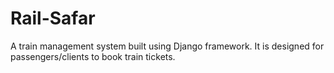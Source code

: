 # Rail-Safar
A train management system built using Django framework. It is designed for passengers/clients to book train tickets.
